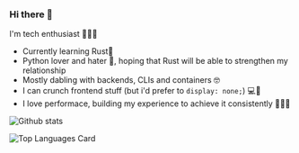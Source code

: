 ### Hi there 👋

I'm tech enthusiast 👨🏼‍💻

- Currently learning Rust🦀
- Python lover and hater 🐍, hoping that Rust will be able to strengthen my relationship
- Mostly dabling with backends, CLIs and containers 🤓
- I can crunch frontend stuff (but i'd prefer to `display: none;`) 💻🎨
- I love performace, building my experience to achieve it consistently 🏃🏼‍♂️

![Github stats](https://github-readme-stats-sigma-five.vercel.app/api?username=FrancescoLuzzi&theme=default&show_icons=true&count_private=true)

![Top Languages Card](https://github-readme-stats-git-masterrstaa-rickstaa.vercel.app/api/top-langs/?username=FrancescoLuzzi&layout=compact)

<!--
**FrancescoLuzzi/FrancescoLuzzi** is a ✨ _special_ ✨ repository because its `README.md` (this file) appears on your GitHub profile.

Here are some ideas to get you started:

- 🔭 I’m currently working on ...
- 🌱 I’m currently learning ...
- 👯 I’m looking to collaborate on ...
- 🤔 I’m looking for help with ...
- 💬 Ask me about ...
- 📫 How to reach me: ...
- 😄 Pronouns: ...
- ⚡ Fun fact: ...
-->

